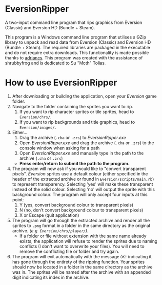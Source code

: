 # EversionRipper
A two-input command line program that rips graphics from Eversion (Classic) and Eversion HD (Bundle + Steam).

This program is a Windows command line program that utilises a GZip library to unpack and read data from Eversion (Classic) and Eversion HD (Bundle + Steam).
The required libraries are packaged in the executable and do not require extra downloads. This functionality is made possible thanks to [adriancs](https://www.codeproject.com/articles/528178/load-dll-from-embedded-resource).
This program was created with the assistance of shrubbyfrog and is dedicated to Su "Moth" Tolias.

# How to use EversionRipper
1. After downloading or building the application, open your *Eversion* game folder.
2. Navigate to the folder containing the sprites you want to rip.
   1. If you want to rip character sprites or tile sprites, head to `Eversion/chrs/`. 
   2. If you want to rip backgrounds and title graphics, head to `Eversion/images/`.
3. Either...
   1. Drag the archive (`.cha` or `.zrs`) to *EversionRipper.exe*
   2. Open *EversionRipper.exe* and drag the archive (`.cha` or `.zrs`) to the console window when asking for a path
   3. Open *EversionRipper.exe* and manually type in the path to the archive (`.cha` or `.zrs`)
   - **Press enter/return to submit the path to the program.**
4. The program will now ask if you would like to "convert transparent pixels". *Eversion* sprites use a default colour (either specified in the header of the extracted archive or found in `Eversion/scripts/main.rb`) to represent transparency. Selecting 'yes' will make these transparent instead of the solid colour. Selecting 'no' will output the sprite with this background colour. The program will only accept four inputs at this point:
   1. Y (yes, convert background colour to transparent pixels)
   2. N (no, don't convert background colour to transparent pixels)
   3. X or Escape (quit application)
5. The program will go through the extracted archive and render all the sprites to `.png` format in a folder in the same directory as the original archive. *(e.g. `Eversion/chrs/player/`)*.
   - If a folder or file without extension with the same name already exists, the application will refuse to render the sprites due to naming conflicts (I don't want to overwrite your files). You will need to remove the conflicting file or folder and try again.
6. The program will exit automatically with the message `OK!` indicating it has gone through the entirety of the ripping function. Your sprites should now be located in a folder in the same directory as the archive was in. The sprites will be named after the archive with an appended digit indicating its index in the archive.
